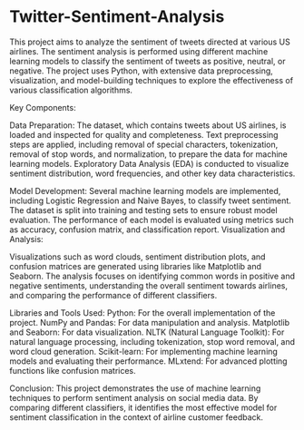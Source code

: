 # Twitter-Sentiment-Analysis
This project aims to analyze the sentiment of tweets directed at various US airlines. The sentiment analysis is performed using different machine learning models to classify the sentiment of tweets as positive, neutral, or negative. The project uses Python, with extensive data preprocessing, visualization, and model-building techniques to explore the effectiveness of various classification algorithms.

Key Components:

Data Preparation:
The dataset, which contains tweets about US airlines, is loaded and inspected for quality and completeness.
Text preprocessing steps are applied, including removal of special characters, tokenization, removal of stop words, and normalization, to prepare the data for machine learning models.
Exploratory Data Analysis (EDA) is conducted to visualize sentiment distribution, word frequencies, and other key data characteristics.

Model Development:
Several machine learning models are implemented, including Logistic Regression and Naive Bayes, to classify tweet sentiment.
The dataset is split into training and testing sets to ensure robust model evaluation.
The performance of each model is evaluated using metrics such as accuracy, confusion matrix, and classification report.
Visualization and Analysis:

Visualizations such as word clouds, sentiment distribution plots, and confusion matrices are generated using libraries like Matplotlib and Seaborn.
The analysis focuses on identifying common words in positive and negative sentiments, understanding the overall sentiment towards airlines, and comparing the performance of different classifiers.

Libraries and Tools Used:
Python: For the overall implementation of the project.
NumPy and Pandas: For data manipulation and analysis.
Matplotlib and Seaborn: For data visualization.
NLTK (Natural Language Toolkit): For natural language processing, including tokenization, stop word removal, and word cloud generation.
Scikit-learn: For implementing machine learning models and evaluating their performance.
MLxtend: For advanced plotting functions like confusion matrices.

Conclusion:
This project demonstrates the use of machine learning techniques to perform sentiment analysis on social media data. By comparing different classifiers, it identifies the most effective model for sentiment classification in the context of airline customer feedback.

